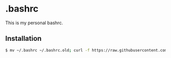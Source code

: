 # .bashrc

This is my personal bashrc.

## Installation

```bash
$ mv ~/.bashrc ~/.bashrc.old; curl -f https://raw.githubusercontent.com/mecaneer23/.bashrc/main/.bashrc -o ~/.bashrc
```
